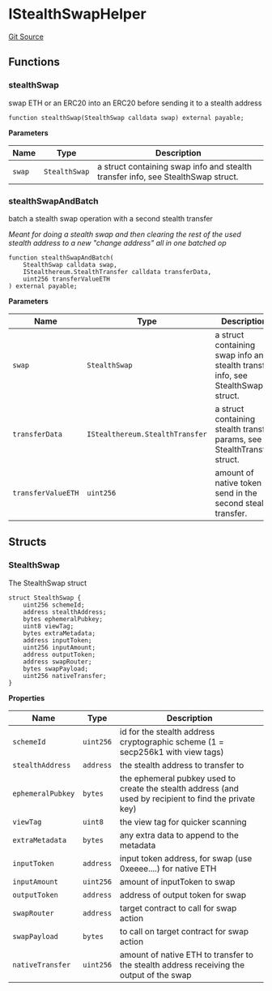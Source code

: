 # IStealthSwapHelper
[Git Source](https://github.com/kassandraoftroy/erc5564-contracts/blob/838a3a1db6fd0665dd26315f162e0a3c9f8ffbea/src/interfaces/IStealthSwapHelper.sol)


## Functions
### stealthSwap

swap ETH or an ERC20 into an ERC20 before sending it to a stealth address


```solidity
function stealthSwap(StealthSwap calldata swap) external payable;
```
**Parameters**

|Name|Type|Description|
|----|----|-----------|
|`swap`|`StealthSwap`|a struct containing swap info and stealth transfer info, see StealthSwap struct.|


### stealthSwapAndBatch

batch a stealth swap operation with a second stealth transfer

*Meant for doing a stealth swap and then clearing the rest of the used stealth address to a new "change address" all in one batched op*


```solidity
function stealthSwapAndBatch(
    StealthSwap calldata swap,
    IStealthereum.StealthTransfer calldata transferData,
    uint256 transferValueETH
) external payable;
```
**Parameters**

|Name|Type|Description|
|----|----|-----------|
|`swap`|`StealthSwap`|a struct containing swap info and stealth transfer info, see StealthSwap struct.|
|`transferData`|`IStealthereum.StealthTransfer`|a struct containing stealth transfer params, see StealthTransfer struct.|
|`transferValueETH`|`uint256`|amount of native token to send in the second stealth transfer.|


## Structs
### StealthSwap
The StealthSwap struct


```solidity
struct StealthSwap {
    uint256 schemeId;
    address stealthAddress;
    bytes ephemeralPubkey;
    uint8 viewTag;
    bytes extraMetadata;
    address inputToken;
    uint256 inputAmount;
    address outputToken;
    address swapRouter;
    bytes swapPayload;
    uint256 nativeTransfer;
}
```

**Properties**

|Name|Type|Description|
|----|----|-----------|
|`schemeId`|`uint256`|id for the stealth address cryptographic scheme (1 = secp256k1 with view tags)|
|`stealthAddress`|`address`|the stealth address to transfer to|
|`ephemeralPubkey`|`bytes`|the ephemeral pubkey used to create the stealth address (and used by recipient to find the private key)|
|`viewTag`|`uint8`|the view tag for quicker scanning|
|`extraMetadata`|`bytes`|any extra data to append to the metadata|
|`inputToken`|`address`|input token address, for swap (use 0xeeee....) for native ETH|
|`inputAmount`|`uint256`|amount of inputToken to swap|
|`outputToken`|`address`|address of output token for swap|
|`swapRouter`|`address`|target contract to call for swap action|
|`swapPayload`|`bytes`|to call on target contract for swap action|
|`nativeTransfer`|`uint256`|amount of native ETH to transfer to the stealth address receiving the output of the swap|


